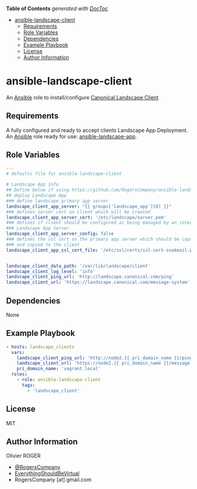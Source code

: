 <!-- START doctoc generated TOC please keep comment here to allow auto update -->
<!-- DON'T EDIT THIS SECTION, INSTEAD RE-RUN doctoc TO UPDATE -->
**Table of Contents**  *generated with [DocToc](https://github.com/thlorenz/doctoc)*

- [ansible-landscape-client](#ansible-landscape-client)
  - [Requirements](#requirements)
  - [Role Variables](#role-variables)
  - [Dependencies](#dependencies)
  - [Example Playbook](#example-playbook)
  - [License](#license)
  - [Author Information](#author-information)

<!-- END doctoc generated TOC please keep comment here to allow auto update -->

# ansible-landscape-client

An [Ansible](https://www.ansible.com) role to install/configure [Canonical Landscape Client](https://landscape.canonical.com/)

## Requirements

A fully configured and ready to accept clients Landscape App Deployment. An
[Ansible](https://www.ansible.com) role ready for use: [ansible-landscape-app](https://github.com/RogersCompany/ansible-landscape-app).

## Role Variables

```yaml
---
# defaults file for ansible-landscape-client

# Landscape App Info
## Define below if using https://github.com/RogersCompany/ansible-landscape-app to
## deploy Landscape App
### define landscape primary app server
landscape_client_app_server: "{{ groups['landscape_app'][0] }}"
### defines server cert on client which will be created
landscape_client_app_server_cert: '/etc/landscape/server.pem'
### defines if client should be configured as being managed by an internal
### Landscape App Server
landscape_client_app_server_config: false
### defines the ssl cert on the primary app server which should be captured
### and copied to the client
landscape_client_app_ssl_cert_file: '/etc/ssl/certs/ssl-cert-snakeoil.pem'


landscape_client_data_path: '/var/lib/landscape/client'
landscape_client_log_level: 'info'
landscape_client_ping_url: 'http://landscape.canonical.com/ping'
landscape_client_url: 'https://landscape.canonical.com/message-system'
```

## Dependencies

None

## Example Playbook

```yaml
- hosts: landscape_clients
  vars:
    landscape_client_ping_url: 'http://node2.{{ pri_domain_name }}/ping'
    landscape_client_url: 'https://node2.{{ pri_domain_name }}/message-system'
    pri_domain_name: 'vagrant.local'
  roles:
    - role: ansible-landscape-client
      tags:
        - 'landscape_client'
```

## License

MIT

## Author Information

Olivier ROGER

-   [@RogersCompany](https://www.twitter.com/RogersCompany)
-   [EverythingShouldBeVirtual](http://www.everythingshouldbevirtual.com)
-   RogersCompany [at] gmail.com
